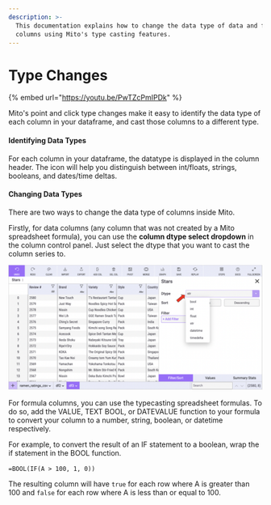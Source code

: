 ```yaml
---
description: >-
  This documentation explains how to change the data type of data and formula
  columns using Mito's type casting features.
---
```


# Type Changes

{% embed url="https://youtu.be/PwTZcPmIPDk" %}



Mito's point and click type changes make it easy to identify the data type of each column in your dataframe, and cast those columns to a different type.&#x20;

#### Identifying Data Types&#x20;

For each column in your dataframe, the datatype is displayed in the column header. The icon will help you distinguish between int/floats, strings, booleans, and dates/time deltas.&#x20;

#### Changing Data Types

There are two ways to change the data type of columns inside Mito.&#x20;

Firstly, for data columns (any column that was not created by a Mito spreadsheet formula), you can use the **column dtype select dropdown** in the column control panel. Just select the dtype that you want to cast the column series to.&#x20;

![](<../.gitbook/assets/final mito data type.png>)

For formula columns, you can use the typecasting spreadsheet formulas. To do so, add the VALUE, TEXT BOOL, or DATEVALUE function to your formula to convert your column to a number, string, boolean, or datetime respectively.&#x20;

For example, to convert the result of an IF statement to a boolean, wrap the if statement in the BOOL function.&#x20;

```
=BOOL(IF(A > 100, 1, 0))
```

The resulting column will have `true` for each row where A is greater than 100 and `false` for each row where A is less than or equal to 100.&#x20;
